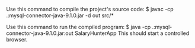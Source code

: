 Use this command to compile the project's source code:
$ javac -cp .:mysql-connector-java-9.1.0.jar -d out src/*

Use this command to run the compiled program:
$ java -cp .:mysql-connector-java-9.1.0.jar:out SalaryHunterApp
This should start a  controlled browser. 
